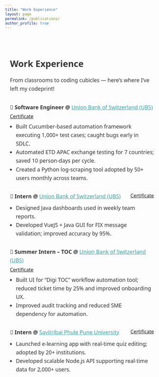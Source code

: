 ```yaml
---
title: "Work Experience"
layout: page
permalink: /publications/
author_profile: true
---
```


<div style="max-width: 900px; margin: auto; padding: 2rem 1rem; font-family: system-ui, sans-serif; font-size: 1.1rem; line-height: 1.6; color: #333; font-weight: 400;">

  <h1 style="font-size: 1.8rem; font-weight: 700; margin-bottom: 0.8rem;">Work Experience</h1>
  <p style="margin-bottom: 2rem;">
    From classrooms to coding cubicles — here’s where I’ve left my codeprint!
  </p>

  <!-- Software Engineer -->
  <div style="margin-bottom: 2rem;">
    <div style="display: flex; justify-content: space-between; align-items: flex-start; flex-wrap: wrap;">
      <h3 style="margin: 0 0 0.3rem 0; font-size: 1.1rem; font-weight: 600;">
        🧾 Software Engineer @ 
        <a href="https://www.ubs.com/global/en.html" target="_blank" style="color: #3BA3A5; font-weight: 500;">Union Bank of Switzerland (UBS)</a>
      </h3>
      <a href="/salonigandhi.github.io/files/Certificate_of_Service.pdf" target="_blank" style="font-size: 1rem;">Certificate</a>
    </div>
    <ul style="margin: 0.3rem 0 0 1.2rem; padding: 0; list-style-type: disc;">
      <li>Built Cucumber-based automation framework executing 1,000+ test cases; caught bugs early in SDLC.</li>
      <li>Automated ETD APAC exchange testing for 7 countries; saved 10 person-days per cycle.</li>
      <li>Created a Python log-scraping tool adopted by 50+ users monthly across teams.</li>
    </ul>
  </div>

  <!-- Intern -->
  <div style="margin-bottom: 2rem;">
    <div style="display: flex; justify-content: space-between; align-items: flex-start; flex-wrap: wrap;">
      <h3 style="margin: 0 0 0.3rem 0; font-size: 1.1rem; font-weight: 600;">
        🧾 Intern @ 
        <a href="https://www.ubs.com/global/en.html" target="_blank" style="color: #3BA3A5; font-weight: 500;">Union Bank of Switzerland (UBS)</a>
      </h3>
      <a href="/salonigandhi.github.io/files/Semester_Intern.pdf" target="_blank" style="font-size: 1rem;">Certificate</a>
    </div>
    <ul style="margin: 0.3rem 0 0 1.2rem; padding: 0;">
      <li>Designed Java dashboards used in weekly team reports.</li>
      <li>Developed VueJS + Java GUI for FIX message validation; improved accuracy by 95%.</li>
    </ul>
  </div>

  <!-- Summer Intern -->
  <div style="margin-bottom: 2rem;">
    <div style="display: flex; justify-content: space-between; align-items: flex-start; flex-wrap: wrap;">
      <h3 style="margin: 0 0 0.3rem 0; font-size: 1.1rem; font-weight: 600;">
        🧾 Summer Intern – TOC @ 
        <a href="https://www.ubs.com/global/en.html" target="_blank" style="color: #3BA3A5; font-weight: 500;">Union Bank of Switzerland (UBS)</a>
      </h3>
      <a href="/salonigandhi.github.io/files/Summer_Intern.pdf" target="_blank" style="font-size: 1rem;">Certificate</a>
    </div>
    <ul style="margin: 0.3rem 0 0 1.2rem; padding: 0;">
      <li>Built UI for “Digi TOC” workflow automation tool; reduced ticket time by 25% and improved onboarding UX.</li>
      <li>Improved audit tracking and reduced SME dependency for automation.</li>
    </ul>
  </div>

  <!-- Pune University Intern -->
  <div>
    <div style="display: flex; justify-content: space-between; align-items: flex-start; flex-wrap: wrap;">
      <h3 style="margin: 0 0 0.3rem 0; font-size: 1.1rem; font-weight: 600;">
        🧾 Intern @ 
        <a href="http://www.unipune.ac.in/" target="_blank" style="color: #3BA3A5; font-weight: 500;">Savitribai Phule Pune University</a>
      </h3>
      <a href="/salonigandhi.github.io/files/LOR.pdf" target="_blank" style="font-size: 1rem;">Certificate</a>
    </div>
    <ul style="margin: 0.3rem 0 0 1.2rem; padding: 0;">
      <li>Launched e-learning app with real-time quiz editing; adopted by 20+ institutions.</li>
      <li>Developed scalable Node.js API supporting real-time data for 2,000+ users.</li>
    </ul>
  </div>

</div>
